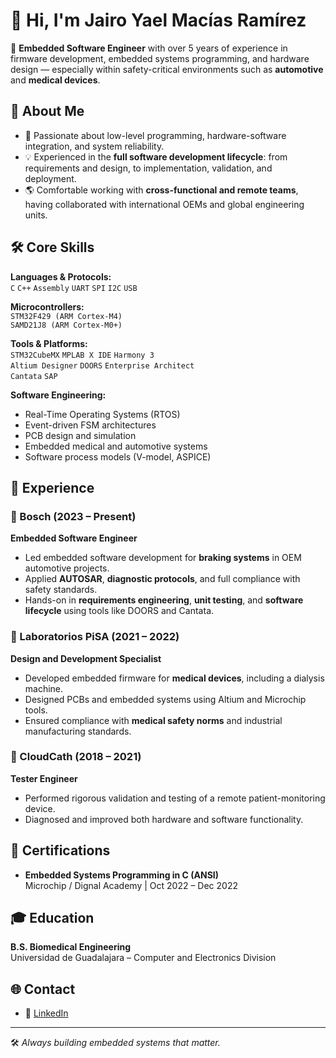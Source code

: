# 👋 Hi, I'm Jairo Yael Macías Ramírez

🎯 **Embedded Software Engineer** with over 5 years of experience in firmware development, embedded systems programming, and hardware design — especially within safety-critical environments such as **automotive** and **medical devices**.

## 🔧 About Me

- 🧠 Passionate about low-level programming, hardware-software integration, and system reliability.
- 💡 Experienced in the **full software development lifecycle**: from requirements and design, to implementation, validation, and deployment.
- 🌎 Comfortable working with **cross-functional and remote teams**, having collaborated with international OEMs and global engineering units.

## 🛠️ Core Skills

**Languages & Protocols:**  
`C` `C++` `Assembly` `UART` `SPI` `I2C` `USB`

**Microcontrollers:**  
`STM32F429 (ARM Cortex-M4)`  
`SAMD21J8 (ARM Cortex-M0+)`  

**Tools & Platforms:**  
`STM32CubeMX` `MPLAB X IDE` `Harmony 3`  
`Altium Designer` `DOORS` `Enterprise Architect`  
`Cantata` `SAP`

**Software Engineering:**  
- Real-Time Operating Systems (RTOS)  
- Event-driven FSM architectures  
- PCB design and simulation  
- Embedded medical and automotive systems  
- Software process models (V-model, ASPICE)  

## 💼 Experience

### 🔹 Bosch (2023 – Present)  
**Embedded Software Engineer**
- Led embedded software development for **braking systems** in OEM automotive projects.
- Applied **AUTOSAR**, **diagnostic protocols**, and full compliance with safety standards.
- Hands-on in **requirements engineering**, **unit testing**, and **software lifecycle** using tools like DOORS and Cantata.

### 🔹 Laboratorios PiSA (2021 – 2022)  
**Design and Development Specialist**
- Developed embedded firmware for **medical devices**, including a dialysis machine.
- Designed PCBs and embedded systems using Altium and Microchip tools.
- Ensured compliance with **medical safety norms** and industrial manufacturing standards.

### 🔹 CloudCath (2018 – 2021)  
**Tester Engineer**
- Performed rigorous validation and testing of a remote patient-monitoring device.
- Diagnosed and improved both hardware and software functionality.

## 📜 Certifications

- **Embedded Systems Programming in C (ANSI)**  
  Microchip / Dignal Academy | Oct 2022 – Dec 2022

## 🎓 Education

**B.S. Biomedical Engineering**  
Universidad de Guadalajara – Computer and Electronics Division

## 🌐 Contact
- 💼 [LinkedIn](https://www.linkedin.com/in/JYaelMacias)

---

🛠️ *Always building embedded systems that matter.*  
